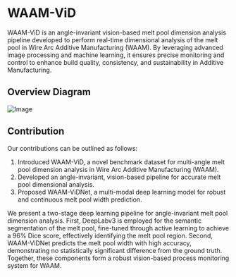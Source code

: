 # WAAM-ViD
WAAM-ViD is an angle-invariant vision-based melt pool dimension analysis pipeline developed to perform real-time dimensional analysis of the melt pool in Wire Arc Additive Manufacturing (WAAM). By leveraging advanced image processing and machine learning, it ensures precise monitoring and control to enhance build quality, consistency, and sustainability in Additive Manufacturing.

## Overview Diagram
![Image](https://github.com/user-attachments/assets/e275ed99-b9d7-416e-a935-3d167f13fa6d)

## Contribution
Our contributions can be outlined as follows:
1. Introduced WAAM-ViD, a novel benchmark dataset for multi-angle melt pool dimension analysis in Wire Arc Additive Manufacturing (WAAM).
2. Developed an angle-invariant, vision-based pipeline for accurate melt pool dimensional analysis.
3. Proposed WAAM-ViDNet, a multi-modal deep learning model for robust and continuous melt pool width prediction.

We present a two-stage deep learning pipeline for angle-invariant melt pool dimension analysis. First, DeepLabv3 is employed for the semantic segmentation of the melt pool, fine-tuned through active learning to achieve a 96% Dice score, effectively identifying the melt pool region. Second, WAAM-ViDNet predicts the melt pool width with high accuracy, demonstrating no statistically significant difference from the ground truth. Together, these components form a robust vision-based process monitoring system for WAAM.
